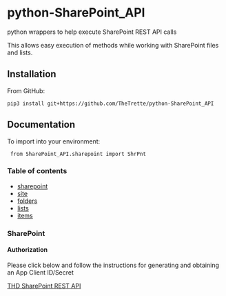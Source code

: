 # python-SharePoint_API
python wrappers to help execute SharePoint REST API calls

This allows easy execution of methods while working with SharePoint files and lists.

## Installation 
From GitHub: <br>

`pip3 install git+https://github.com/TheTrette/python-SharePoint_API`


## Documentation

To import into your environment:

` from SharePoint_API.sharepoint import ShrPnt` 

### Table of contents
- [sharepoint](#sharepoint)
- [site](#site)
- [folders](#folders)
- [lists](#lists)
- [items](items)

### SharePoint ###

#### Authorization

Please click below and follow the instructions for generating and obtaining an App Client ID/Secret

[THD SharePoint REST API](https://confluence.homedepot.com/display/NE/Accessing+SharePoint+Rest+API+with+Client+ID+and+Secret)

